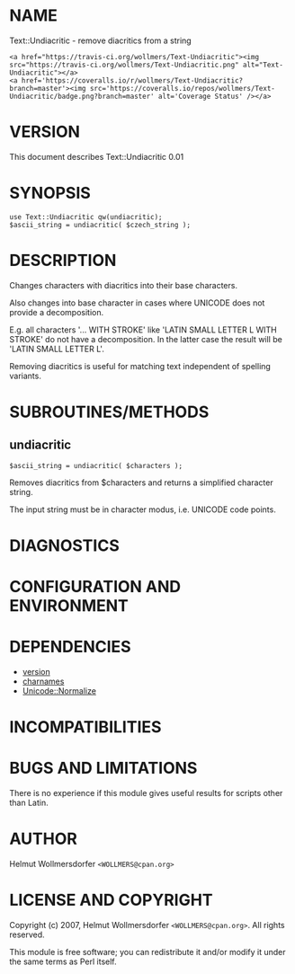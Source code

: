 # NAME

Text::Undiacritic - remove diacritics from a string

<div>

    <a href="https://travis-ci.org/wollmers/Text-Undiacritic"><img src="https://travis-ci.org/wollmers/Text-Undiacritic.png" alt="Text-Undiacritic"></a>
    <a href='https://coveralls.io/r/wollmers/Text-Undiacritic?branch=master'><img src='https://coveralls.io/repos/wollmers/Text-Undiacritic/badge.png?branch=master' alt='Coverage Status' /></a>
</div>

# VERSION

This document describes Text::Undiacritic 0.01

# SYNOPSIS

    use Text::Undiacritic qw(undiacritic);
    $ascii_string = undiacritic( $czech_string );

# DESCRIPTION

Changes characters with diacritics into their base characters.

Also changes into base character in cases where UNICODE does not provide a decomposition.

E.g. all characters '... WITH STROKE' like 'LATIN SMALL LETTER L WITH STROKE' do not have a decomposition. In the latter case the result will be 'LATIN SMALL LETTER L'.

Removing diacritics is useful for matching text independent of spelling variants.

# SUBROUTINES/METHODS

## undiacritic

    $ascii_string = undiacritic( $characters );

Removes diacritics from $characters and returns a simplified character string.

The input string must be in character modus, i.e. UNICODE code points.

# DIAGNOSTICS

# CONFIGURATION AND ENVIRONMENT

# DEPENDENCIES

- [version](https://metacpan.org/pod/version)
- [charnames](https://metacpan.org/pod/charnames)
- [Unicode::Normalize](https://metacpan.org/pod/Unicode::Normalize)

# INCOMPATIBILITIES

# BUGS AND LIMITATIONS

There is no experience if this module gives useful results for scripts other than Latin.

# AUTHOR

Helmut Wollmersdorfer `<WOLLMERS@cpan.org>`

# LICENSE AND COPYRIGHT

Copyright (c) 2007, Helmut Wollmersdorfer `<WOLLMERS@cpan.org>`.
All rights reserved.

This module is free software; you can redistribute it and/or
modify it under the same terms as Perl itself.
